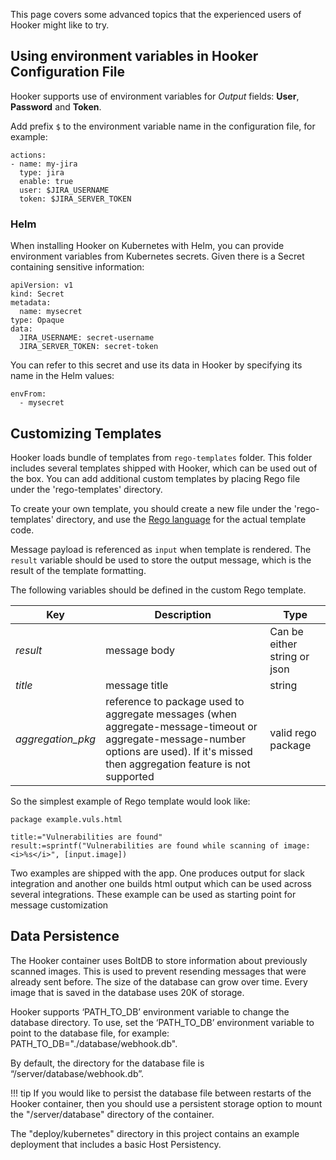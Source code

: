 This page covers some advanced topics that the experienced users of Hooker might like to try. 

## Using environment variables in Hooker Configuration File
Hooker supports use of environment variables for *Output* fields: **User**, **Password** and **Token**. 

Add prefix `$` to the environment variable name in the configuration file, for example:
```
actions:
- name: my-jira   
  type: jira     
  enable: true
  user: $JIRA_USERNAME
  token: $JIRA_SERVER_TOKEN         
```

### Helm

When installing Hooker on Kubernetes with Helm, you can provide environment variables from Kubernetes secrets.
Given there is a Secret containing sensitive information:
```
apiVersion: v1
kind: Secret
metadata:
  name: mysecret
type: Opaque
data:
  JIRA_USERNAME: secret-username
  JIRA_SERVER_TOKEN: secret-token
```

You can refer to this secret and use its data in Hooker by specifying its name in the Helm values:
```
envFrom:
  - mysecret
```

## Customizing Templates
Hooker loads bundle of templates from `rego-templates` folder. This folder includes several templates shipped with Hooker, which can be used out of the box. You can add additional custom templates by placing Rego file under the 'rego-templates' directory.

To create your own template, you should create a new file under the 'rego-templates' directory, and use the
[Rego language](https://www.openpolicyagent.org/docs/latest/policy-language/) for the actual template code.

Message payload is referenced as `input` when template is rendered. The `result` variable should be used to store the output message, which is the result of the template formatting.

The following variables should be defined in the custom Rego template.

Key | Description |Type
--- | --- | ---
*result* | message body| Can be either string or json
*title* | message title| string
*aggregation_pkg*|reference to package used to aggregate messages (when aggregate-message-timeout or aggregate-message-number options are used). If it's missed then aggregation feature is not supported| valid rego package

So the simplest example of Rego template would look like:
```rego
package example.vuls.html

title:="Vulnerabilities are found"
result:=sprintf("Vulnerabilities are found while scanning of image: <i>%s</i>", [input.image])
```

Two examples are shipped with the app. One produces output for slack integration and another one builds html output which can be used across several integrations. These example can be used as starting point for message customization

## Data Persistence
The Hooker container uses BoltDB to store information about previously scanned images.
This is used to prevent resending messages that were already sent before.
The size of the database can grow over time. Every image that is saved in the database uses 20K of storage.

Hooker supports ‘PATH_TO_DB’ environment variable to change the database directory. To use, set the ‘PATH_TO_DB’ environment variable to point to the database file, for example: PATH_TO_DB="./database/webhook.db". 

By default, the directory for the database file is “/server/database/webhook.db”.

!!! tip
        If you would like to persist the database file between restarts of the Hooker container, then you should use a persistent storage option to mount the "/server/database" directory of the container.

The "deploy/kubernetes" directory in this project contains an example deployment that includes a basic Host Persistency.
    
